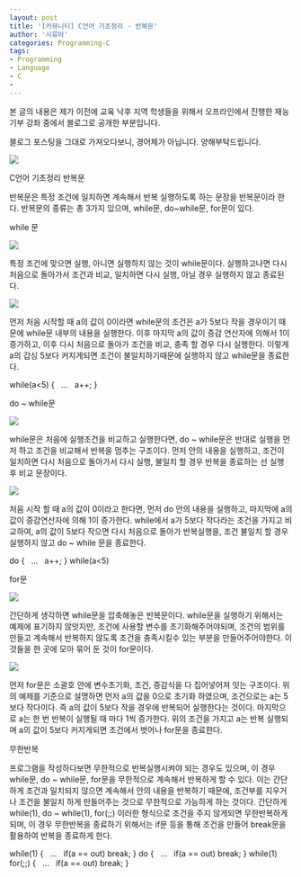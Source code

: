 ```yaml
---
layout: post
title: '[커뮤니티] C언어 기초정리 - 반복문'
author: '시류아'
categories: Programming-C
tags:
- Programming
- Language
- C
-
---
```



<script> location.href='https://cafe.naver.com/develoid/701332' ; </script>

<p>  <p></p>
 </p>
 <p><p>본 글의 내용은 제가 이전에 교육 낙후 지역 학생들을 위해서 오프라인에서 진행한 재능기부 강좌 중에서 블로그로 공개한 부분입니다.</p>
<p>블로그 포스팅을 그대로 가져오다보니, 경어체가 아닙니다. 양해부탁드립니다.</p>
</p>
<p>  <p>   <img src="https://dthumb-phinf.pstatic.net/?src=%22http%3A%2F%2Fblogfiles.naver.net%2FMjAxNzAxMThfMTAy%2FMDAxNDg0NzAxNDU4NjQ0.8FFwCCIeof2N-nfXO9Acw74MieMnLsxmuFlE7MBY4Psg.zqVRkxgz-OSzONWvuHIYCalROqOr043HbCL0xS-gM5kg.PNG.searphiel9%2Fc.png%22&amp;type=cafe_wa740">  </p>
 </p>
 <p>  <p>   <p>   C언어 기초정리   반복문  </p>
  </p>
 </p>
 <p>  <p>반복문은 특정 조건에 일치하면 계속해서 반복 실행하도록 하는 문장을 반복문이라 한다. 반복문의 종류는 총 3가지 있으며, while문, do~while문, for문이 있다.</p>
 </p>
 <p>  <p>   <p></p>
  </p>
 </p>
 <p>  <p>   <p>   while 문  </p>
  </p>
 </p>
 <p>  <p>   <img src="https://dthumb-phinf.pstatic.net/?src=%22http%3A%2F%2Fblogfiles.naver.net%2FMjAxNzAxMThfMjM2%2FMDAxNDg0NzAxNTQwOTgy.cedvn8WbUlu_IvMOoNbI73COFZ_tLbbvuhrxkNOylVsg.edGD_CLGymZGvlK1gcMXKdBWPC7mD1RGQ85S0EftSjQg.PNG.searphiel9%2F8.png%22&amp;type=cafe_wa740">  </p>
 </p>
 <p>  <p>특정 조건에 맞으면 실행, 아니면 실행하지 않는 것이 while문이다. 실행하고나면 다시 처음으로 돌아가서 조건과 비교, 일치하면 다시 실행, 아닐 경우 실행하지 않고 종료된다.</p>
 </p>
 <p>  <p>   <img src="https://dthumb-phinf.pstatic.net/?src=%22http%3A%2F%2Fblogfiles.naver.net%2FMjAxNzAxMThfMTEz%2FMDAxNDg0NzAxNTc2MTg5.Onjdl77kw29KVWswW55CVVh9NzmpOq1uzNYtbXvZpVIg.sB-Do3Hd_JnWfx88U8rn70BMWz55v6Xs3fM3pBaLBRsg.PNG.searphiel9%2F9.png%22&amp;type=cafe_wa740">  </p>
 </p>
 <p>  <p>먼저 처음 시작할 때 a의 값이 0이라면 while문의 조건은 a가 5보다 작을 경우이기 때문에 while문 내부의 내용을 실행한다. 이후 마지막 a의 값이 증감 연산자에 의해서 1이 증가하고, 이후 다시 처음으로 돌아가 조건을 비교, 충족 할 경우 다시 실행한다. 이렇게 a의 갑싱 5보다 커지게되면 조건이 불일치하기때문에 실행하지 않고 while문을 종료한다.</p>
 </p>
 <p>  <p>   <p>   while(a&lt;5)&nbsp;{   &nbsp;&nbsp;...   &nbsp;&nbsp;a++;   }  </p>
  </p>
 </p>
 <p>  <p>   <p></p>
  </p>
 </p>
 <p>  <p>   <p>   do ~ while문  </p>
  </p>
 </p>
 <p>  <p>   <img src="https://dthumb-phinf.pstatic.net/?src=%22http%3A%2F%2Fblogfiles.naver.net%2FMjAxNzAxMThfNjkg%2FMDAxNDg0NzAxNjc0ODgy.wCaTpk_qC8CVq2TlhJV4mRda0q9wvm4yCCD0NV9Lxvwg.Sq0iaWgpUBUwtkG2PI5kEpBTQIEQSBW6gojOv-6BI-0g.PNG.searphiel9%2F10.png%22&amp;type=cafe_wa740">  </p>
 </p>
 <p>  <p>while문은 처음에 실행조건을 비교하고 실행한다면, do ~ while문은 반대로 실행을 먼저 하고 조건을 비교해서 반복을 멈추는 구조이다. 먼저 안의 내용을 실행하고, 조건이 일치하면 다시 처음으로 돌아가서 다시 실행, 불일치 할 경우 반복을 종료하는 선 실행 후 비교 문장이다.</p>
 </p>
 <p>  <p>   <img src="https://dthumb-phinf.pstatic.net/?src=%22http%3A%2F%2Fblogfiles.naver.net%2FMjAxNzAxMThfMjQw%2FMDAxNDg0NzAxNzQ2NjQx.3-VLdPxCOGK9yq1Tu1XXhIUSkAG2CDByCchPggzYqn8g.h4lPY_eVaL5csIOhlhqK23-GJrxGChH2z2wRoTgJV2og.PNG.searphiel9%2F11.png%22&amp;type=cafe_wa740">  </p>
 </p>
 <p>  <p>처음 시작 할 때 a의 값이 0이라고 한다면, 먼저 do 안의 내용을 실행하고, 마지막에 a의 값이 증감연산자에 의해 1이 증가한다. while에서 a가 5보다 작다라는 조건을 가지고 비교하여, a의 값이 5보다 작으면 다시 처음으로 돌아가 반복실행을, 조건 불일치 할 경우 실행하지 않고 do ~ while 문을 종료한다.</p>
 </p>
 <p>  <p>   <p>   do&nbsp;{   &nbsp;&nbsp;...   &nbsp;&nbsp;a++;   }&nbsp;while(a&lt;5)  </p>
  </p>
 </p>
 <p>  <p>   <p></p>
  </p>
 </p>
 <p>  <p>   <p>   for문  </p>
  </p>
 </p>
 <p>  <p>   <img src="https://dthumb-phinf.pstatic.net/?src=%22http%3A%2F%2Fblogfiles.naver.net%2FMjAxNzAxMThfMjM3%2FMDAxNDg0NzAxODM3NTY1.BUGBY0HUKTzmD9ssBSwlMjrcTTdvf0OluV0codz-Xzwg.MwgNPHT4X8yfpSNUXvm3ORljhYtfwsff5YOWA2PHOJQg.PNG.searphiel9%2F12.png%22&amp;type=cafe_wa740">  </p>
 </p>
 <p>  <p>간단하게 생각하면 while문을 압축해놓은 반복문이다. while문을 실행하기 위해서는 예제에 표기하지 않앗지만, 조건에 사용할 변수를 초기화해주어야되며, 조건의 범위를 만들고 계속해서 반복하지 않도록 조건을 충족시킬수 있는 부분을 만들어주어야한다. 이 것들을 한 곳에 모아 묶어 둔 것이 for문이다.</p>
 </p>
 <p>  <p>   <img src="https://dthumb-phinf.pstatic.net/?src=%22http%3A%2F%2Fblogfiles.naver.net%2FMjAxNzAxMThfMjU4%2FMDAxNDg0NzAxOTA5NTgx.zF13FKVeM7pHjrZKL6bxOHwjcGmDnYBF15xsqQXS630g.wANAuXyTfGW1HqJ1EYMIU5t1pu2RjmuK3nKynoGc1Xcg.PNG.searphiel9%2F13.png%22&amp;type=cafe_wa740">  </p>
 </p>
 <p>  <p>먼저 for문은 소괄호 안에 변수초기화, 조건, 증감식을 다 집어넣어져 잇는 구조이다. 위의 예제를 기준으로 설명하면 먼저 a의 값을 0으로 초기화 하였으며, 조건으로는 a는 5보다 작다이다. 즉 a의 값이 5보다 작을 경우에 반복되어 실행한다는 것이다. 마지막으로 a는 한 번 반복이 실행될 때 마다 1씩 증가한다. 위의 조건을 가지고 a는 반복 실행되며 a의 값이 5보다 커지게되면 조건에서 벗어나 for문을 종료한다.</p>
 </p>
 <p>  <p>   <p></p>
  </p>
 </p>
 <p>  <p>   <p>   무한반복  </p>
  </p>
 </p>
 <p>  <p>프로그램을 작성하다보면 무한적으로 반복실행시켜야 되는 경우도 있으며, 이 경우 while문, do ~ while문, for문을 무한적으로 계속해서 반복하게 할 수 있다. 이는 간단하게 조건과 일치되지 않으면 계속해서 안의 내용을 반복하기 때문에, 조건부를 지우거나 조건을 불일치 하게 만들어주는 것으로 무한적으로 가능하게 하는 것이다. 간단하게 while(1), do ~ while(1), for(;;) 이러한 형식으로 조건을 주지 않게되면 무한반복하게 되며, 이 경우 무한반복을 종료하기 위해서는 if문 등을 통해 조건을 만들어 break문을 활용하여 반복을 종료하게 한다.</p>
 </p>
 <p>  <p>   <p>   while(1)&nbsp;{   &nbsp;&nbsp;...   &nbsp;&nbsp;if(a&nbsp;==&nbsp;out)&nbsp;break;   }      do&nbsp;{   &nbsp;&nbsp;...   &nbsp;&nbsp;if(a&nbsp;==&nbsp;out)&nbsp;break;   }&nbsp;while(1)      for(;;)&nbsp;{   &nbsp;&nbsp;...   &nbsp;&nbsp;if(a&nbsp;==&nbsp;out)&nbsp;break;   }  </p>
  </p>
 </p>
